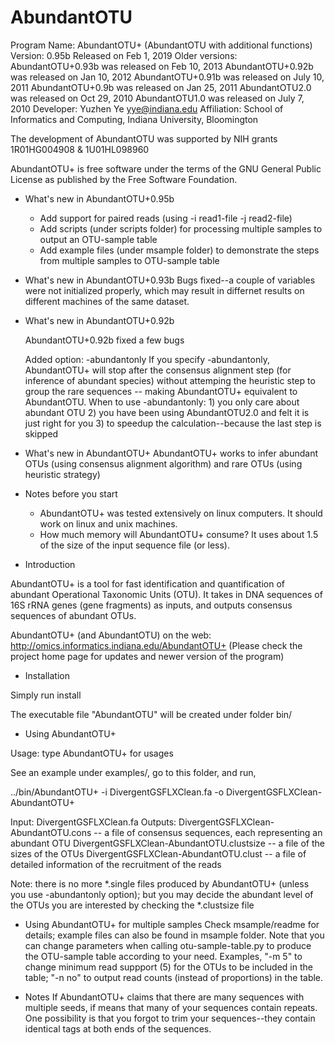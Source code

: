 # AbundantOTU
Program Name: AbundantOTU+ (AbundantOTU with additional functions)
Version: 0.95b
Released on Feb 1, 2019
Older versions:
AbundantOTU+0.93b was released on Feb 10, 2013
AbundantOTU+0.92b was released on Jan 10, 2012
AbundantOTU+0.91b was released on July 10, 2011
AbundantOTU+0.9b was released on Jan 25, 2011
AbundantOTU2.0 was released on Oct 29, 2010 
AbundantOTU1.0 was released on July 7, 2010
Developer: Yuzhen Ye <yye@indiana.edu>
Affiliation: School of Informatics and Computing, Indiana University, Bloomington

The development of AbundantOTU was supported by NIH grants 1R01HG004908 & 1U01HL098960

AbundantOTU+ is free software under the terms of the GNU General Public License as published by 
the Free Software Foundation.

- What's new in AbundantOTU+0.95b
   * Add support for paired reads (using -i read1-file -j read2-file)
   * Add scripts (under scripts folder) for processing multiple samples to output an OTU-sample table 
   * Add example files (under msample folder) to demonstrate the steps from multiple samples to OTU-sample table 

- What's new in AbundantOTU+0.93b
   Bugs fixed--a couple of variables were not initialized properly, which may result in differnet results on different machines of the same dataset.

- What's new in AbundantOTU+0.92b

   AbundantOTU+0.92b fixed a few bugs

   Added option: -abundantonly
   If you specify -abundantonly, AbundantOTU+ will stop after the consensus alignment step (for inference of abundant species) without attemping the heuristic step to group the rare sequences -- making AbundantOTU+ equivalent to AbundantOTU.
   When to use -abundantonly:
      1) you only care about abundant OTU
      2) you have been using AbundantOTU2.0 and felt it is just right for you
      3) to speedup the calculation--because the last step is skipped 

- What's new in AbundantOTU+
   AbundantOTU+ works to infer abundant OTUs (using consensus alignment algorithm) and rare OTUs (using heuristic strategy)

- Notes before you start
  * AbundantOTU+ was tested extensively on linux computers. It should work on linux and unix machines. 
  * How much memory will AbundantOTU+ consume? It uses about 1.5 of the size of the input sequence file (or less). 

- Introduction

AbundantOTU+ is a tool for fast identification and quantification of abundant Operational Taxonomic Units (OTU). It takes in DNA sequences of 16S rRNA genes (gene fragments) as inputs, and outputs consensus sequences of abundant OTUs. 

AbundantOTU+ (and AbundantOTU) on the web:
  http://omics.informatics.indiana.edu/AbundantOTU+
  (Please check the project home page for updates and newer version of the program)

- Installation

Simply run install

The executable file "AbundantOTU" will be created under folder bin/

- Using AbundantOTU+

Usage: type AbundantOTU+ for usages

See an example under examples/, go to this folder, and run,

  ../bin/AbundantOTU+ -i DivergentGSFLXClean.fa -o DivergentGSFLXClean-AbundantOTU+

  Input: DivergentGSFLXClean.fa
  Outputs:
   DivergentGSFLXClean-AbundantOTU.cons      -- a file of consensus sequences, each representing an abundant OTU
   DivergentGSFLXClean-AbundantOTU.clustsize -- a file of the sizes of the OTUs
   DivergentGSFLXClean-AbundantOTU.clust     -- a file of detailed information of the recruitment of the reads

  Note: there is no more *.single files produced by AbundantOTU+ (unless you use -abundantonly option);
        but you may decide the abundant level of the OTUs you are interested by checking the *.clustsize file

- Using AbundantOTU+ for multiple samples
  Check msample/readme for details; example files can also be found in msample folder.
  Note that you can change parameters when calling otu-sample-table.py to produce the OTU-sample table according
  to your need. 
  Examples, "-m 5" to change minimum read suppport (5) for the OTUs to be included in the table; 
            "-n no" to output read counts (instead of proportions) in the table.

- Notes
  If AbundantOTU+ claims that there are many sequences with multiple seeds, if means that many of your sequences contain repeats. One possibility is that you forgot to trim your sequences--they contain identical tags at both ends of the sequences.
